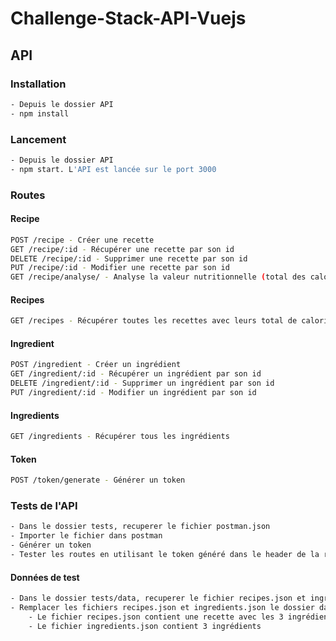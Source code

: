 # Challenge-Stack-API-Vuejs

## API

### Installation

```bash
- Depuis le dossier API
- npm install
```

### Lancement

```bash
- Depuis le dossier API
- npm start. L'API est lancée sur le port 3000
```

### Routes

#### Recipe

```bash
POST /recipe - Créer une recette
GET /recipe/:id - Récupérer une recette par son id
DELETE /recipe/:id - Supprimer une recette par son id
PUT /recipe/:id - Modifier une recette par son id
GET /recipe/analyse/ - Analyse la valeur nutritionnelle (total des calories) en fonction des ingrédients d'une recette recupérée depuis le body de la requête
```

#### Recipes

```bash
GET /recipes - Récupérer toutes les recettes avec leurs total de calories
```

#### Ingredient

```bash
POST /ingredient - Créer un ingrédient
GET /ingredient/:id - Récupérer un ingrédient par son id
DELETE /ingredient/:id - Supprimer un ingrédient par son id
PUT /ingredient/:id - Modifier un ingrédient par son id
```

#### Ingredients

```bash
GET /ingredients - Récupérer tous les ingrédients
```

#### Token

```bash
POST /token/generate - Générer un token
```

### Tests de l'API

```bash
- Dans le dossier tests, recuperer le fichier postman.json
- Importer le fichier dans postman
- Générer un token
- Tester les routes en utilisant le token généré dans le header de la requête (Bearer Token)
```

#### Données de test

```bash
- Dans le dossier tests/data, recuperer le fichier recipes.json et ingredients.json
- Remplacer les fichiers recipes.json et ingredients.json le dossier data par ceux récupérés
    - Le fichier recipes.json contient une recette avec les 3 ingrédients present dans le fichier ingredients.json. Le total des calories de la recette est de 601
    - Le fichier ingredients.json contient 3 ingrédients
```
